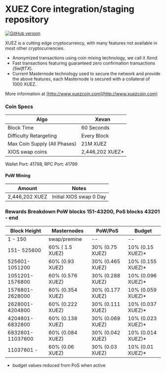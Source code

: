 XUEZ Core integration/staging repository
=====================================
[![GitHub version](https://badge.fury.io/gh/XUEZ%2FXUEZ.svg)](https://badge.fury.io/gh/XUEZ%2FXUEZ)

XUEZ is a cutting edge cryptocurrency, with many features not available in most other cryptocurrencies.
- Anonymized transactions using coin mixing technology, we call it _Xend_.
- Fast transactions featuring guaranteed zero confirmation transactions (_SwiftTX_).
- Current Masternode technology used to secure the network and provide the above features, each Masternode is secured with a collateral of 1000 XUEZ.

More information at [http://www.xuezcoin.com](http://www.xuezcoin.com)

### Coin Specs
| Algo                         | Xevan              |
|------------------------------|--------------------|
| Block Time                   | 60 Seconds         |
| Difficulty Retargeting       | Every Block        |
| Max Coin Supply (All Phases) | 21M XUEZ           |
| XIOS swap coins              | 2,446,202 XUEZ*    |

Wallet Port: 41798, RPC Port: 41799

#### PoW Mining

|  **Amount**             | **Notes**                |
|-------------------------|--------------------------|
| 2,446,202 XUEZ          | Initial XIOS swap 0 Day  |

### Rewards Breakdown PoW blocks 151-43200, PoS blocks 43201 - end

| **Block Height**       | **Masternodes**    | **PoW/PoS**               | **Budget**               |
|----------------------------|---------------------------|---------------------------|----------------------------|
| 1 - 150                     | swap/premine         | --                             | --                              |
| 151- 525600            | 60% ( 1.5 XUEZ)    | 30% (0.75 XUEZ)    | 10% (0.15 XUEZ)*   |
| 525601-1051200     | 60% (0.93 XUEZ)   | 30% (0.465 XUEZ)  | 10% (0.155 XUEZ)* |
| 1051201-1576800   | 60% (0.576 XUEZ) | 30% (0.288 XUEZ)  | 10% (0.096 XUEZ)* |
| 1576801-2628000   | 60% (0.354 XUEZ) | 30% (0.177 XUEZ)  | 10% (0.059 XUEZ)* |
| 2628001-4204800   | 60% (0.222 XUEZ) | 30% (0.111 XUEZ)  | 10% (0.037 XUEZ)* |
| 4204801-6832800   | 60% (0.138 XUEZ) | 30% (0.069 XUEZ)  | 10% (0.023 XUEZ)* |
| 6832801-11037600 | 60% (0.084 XUEZ) | 30% (0.042 XUEZ)  | 10% (0.014 XUEZ)* |
| 11037601 -              | 60% (0.06 XUEZ)   | 30% (0.03  XUEZ)  | 10% (0.01 XUEZ)*    |
* budget values reduced from PoS when active